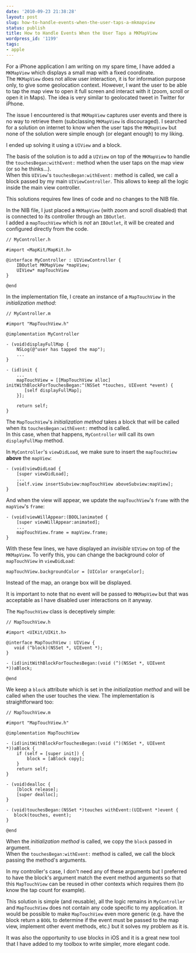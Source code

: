 ```yaml
---
date: '2010-09-23 21:38:28'
layout: post
slug: how-to-handle-events-when-the-user-taps-a-mkmapview
status: publish
title: How to Handle Events When the User Taps a MKMapView
wordpress_id: '1199'
tags:
- apple
---
```


For a iPhone application I am writing on my spare time, I have added a `MKMapView` which displays a small map with a fixed coordinate.  
The `MKMapView` does not allow user interaction, it is for information purpose only, to give some geolocation context. However, I want the user to be able to tap the map view to open it full screen and interact with it (zoom, scroll or open it in Maps).
The idea is very similar to geolocated tweet in Twitter for iPhone.

The issue I encountered is that `MKMapView` captures user events and there is no way to retrieve them (subclassing `MKMapView` is discouraged).
I searched for a solution on internet to know when the user taps the `MKMapView` but none of the solution were simple enough (or elegant enough) to my liking.

I ended up solving it using a `UIView` and a block.

The basis of the solution is to add a `UIView` on top of the `MKMapView` to handle the `touchesBegan:withEvent:` method when the user taps on the map view (or so he thinks...).  
When this `UIView`'s `touchesBegan:withEvent:` method is called, we call a block passed by my main `UIViewController`. This allows to keep all the logic inside the main view controller.

This solutions requires few lines of code and no changes to the NIB file.

In the NIB file, I just placed a `MKMapView` (with zoom and scroll disabled) that is connected to its controller through an `IBOutlet`.  
I added a `mapTouchView` which is _not_ an `IBOutlet`, it will be created and configured directly from the code.

    // MyController.h    

    #import <MapKit/MapKit.h>    

    @interface MyController : UIViewController {
        IBOutlet MKMapView *mapView;
        UIView* mapTouchView
    }    

    @end

In the implementation file, I create an instance of a `MapTouchView` in the _initialization method_:

    // MyController.m    

    #import "MapTouchView.h"    

    @implementation MyController
        
    - (void)displayFullMap {
        NSLog(@"user has tapped the map");
        ...
    }    

    - (id)init {
        ...
        mapTouchView = [[MapTouchView alloc] initWithBlockForTouchesBegan:^(NSSet *touches, UIEvent *event) {
           [self displayFullMap];
        }];    

        return self;
    }

The `MapTouchView`'s _initialization method_ takes a block that will be called when its `touchesBegan:withEvent:` method is called.  
In this case, when that happens, `MyController` will call its own `displayFullMap` method.

In `MyController`'s `viewDidLoad`, we make sure to insert the `mapTouchView` __above__ the `mapView`:

    - (void)viewDidLoad {
        [super viewDidLoad];
        ...
        [self.view insertSubview:mapTouchView aboveSubview:mapView];
    }

And when the view will appear, we update the `mapTouchView`'s `frame` with the `mapView`'s `frame`:

    - (void)viewWillAppear:(BOOL)animated {
        [super viewWillAppear:animated];
        ...
        mapTouchView.frame = mapView.frame;
    }

With these few lines, we have displayed an _invisible_ `UIView` on top of the `MKMapView`.
To verify this, you can change the background color of `mapTouchView` in `viewDidLoad`:

    mapTouchView.backgroundColor = [UIColor orangeColor];

Instead of the map, an orange box will be displayed.
    
It is important to note that no event will be passed to `MKMapView` but that was acceptable  as I have disabled user interactions on it anyway.

The `MapTouchView` class is deceptively simple:

    // MapTouchView.h
        
    #import <UIKit/UIKit.h>    

    @interface MapTouchView : UIView {
       void (^block)(NSSet *, UIEvent *);
    }    

    - (id)initWithBlockForTouchesBegan:(void (^)(NSSet *, UIEvent *))aBlock;    

    @end

We keep a `block` attribute which is set in the _initialization method_ and will be called when the user touches the view.
The implementation is straightforward too:

    // MapTouchView.m    

    #import "MapTouchView.h"    

    @implementation MapTouchView    

    - (id)initWithBlockForTouchesBegan:(void (^)(NSSet *, UIEvent *))aBlock {
        if (self = [super init]) {
            block = [aBlock copy];
        }
        return self;
    }    

    - (void)dealloc {
        [block release];
        [super dealloc];
    }    

    - (void)touchesBegan:(NSSet *)touches withEvent:(UIEvent *)event {
       block(touches, event);
    }    

    @end

When the _initialization method_ is called, we copy the `block` passed in argument.  
When the `touchesBegan:withEvent:` method is called, we call the block passing the method's arguments.

In my controller's case, I don't need any of these arguments but I preferred to have the block's argument match the event method arguments so that this `MapTouchView` can be reused in other contexts which requires them (to know the tap count for example).

This solution is simple (and reusable), all the logic remains in `MyController` and `MapTouchView` does not contain any code specific to my application.
It would be possible to make `MapTouchView` even more generic (e.g. have the block return a `BOOL` to determine if the event must be passed to the map view, implement other event methods, etc.) but it solves my problem as it is.

It was also the opportunity to use blocks in iOS and it is a great new tool that I have added to my toolbox to write simpler, more elegant code.

